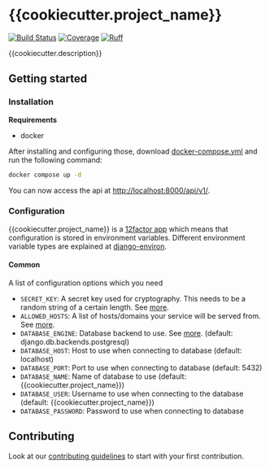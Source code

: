 # {{cookiecutter.project_name}}

[![Build Status]({{cookiecutter.url}}/workflows/Tests/badge.svg)]({{cookiecutter.url}}/actions?query=workflow%3ATests)
[![Coverage](https://img.shields.io/badge/coverage-100%25-brightgreen.svg)]({{cookiecutter.url}}/blob/main/{{cookiecutter.project_name}}/pyproject.toml#L115)
[![Ruff](https://img.shields.io/badge/code%20style-ruff-000000.svg)](https://docs.astral.sh/ruff/)

{{cookiecutter.description}}

## Getting started

### Installation

**Requirements**
* docker

After installing and configuring those, download [docker-compose.yml](https://raw.githubusercontent.com/{{cookiecutter.organization_slug}}/{{cookiecutter.project_name}}/master/docker-compose.yml) and run the following command:

```bash
docker compose up -d
```

You can now access the api at [http://localhost:8000/api/v1/](http://localhost:8000/api/v1/).

### Configuration

{{cookiecutter.project_name}} is a [12factor app](https://12factor.net/) which means that configuration is stored in environment variables.
Different environment variable types are explained at [django-environ](https://github.com/joke2k/django-environ#supported-types).

#### Common

A list of configuration options which you need

* `SECRET_KEY`: A secret key used for cryptography. This needs to be a random string of a certain length. See [more](https://docs.djangoproject.com/en/2.1/ref/settings/#std:setting-SECRET_KEY).
* `ALLOWED_HOSTS`: A list of hosts/domains your service will be served from. See [more](https://docs.djangoproject.com/en/2.1/ref/settings/#allowed-hosts).
* `DATABASE_ENGINE`: Database backend to use. See [more](https://docs.djangoproject.com/en/2.1/ref/settings/#std:setting-DATABASE-ENGINE). (default: django.db.backends.postgresql)
* `DATABASE_HOST`: Host to use when connecting to database (default: localhost)
* `DATABASE_PORT`: Port to use when connecting to database (default: 5432)
* `DATABASE_NAME`: Name of database to use (default: {{cookiecutter.project_name}})
* `DATABASE_USER`: Username to use when connecting to the database (default: {{cookiecutter.project_name}})
* `DATABASE_PASSWORD`: Password to use when connecting to database

## Contributing

Look at our [contributing guidelines](CONTRIBUTING.md) to start with your first contribution.
